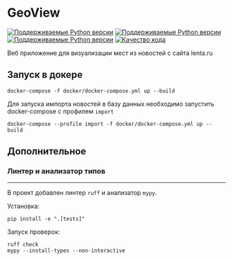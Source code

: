 # GeoView
[![Поддерживаемые Python версии](https://img.shields.io/badge/python-3.12+-blue.svg)](https://www.python.org/downloads/release/python-3120/)
[![Поддерживаемые Python версии](https://img.shields.io/badge/Django-5.0-green.svg)](https://www.djangoproject.com/)
[![Поддерживаемые Python версии](https://img.shields.io/badge/psycopg-3.1-orange.svg)](https://www.psycopg.org/)
[![Качество кода](https://api.codacy.com/project/badge/Grade/27011a5a8d9f4b278d1bfe2fe8725fed)]()

Веб приложение для визуализации мест из новостей с сайта lenta.ru

## Запуск в докере

```shell
docker-compose -f docker/docker-compose.yml up --build
```

Для запуска импорта новостей в базу данных
необходимо запустить docker-compose с профилем `import`

```shell
docker-compose --profile import -f docker/docker-compose.yml up --build
```
## Дополнительное

### Линтер и анализатор типов
***
В проект добавлен линтер `ruff` и анализатор `mypy`.

Установка:

```shell
pip install -e ".[tests]"
```

Запуск проверок:

```shell
ruff check
mypy --install-types --non-interactive
```
